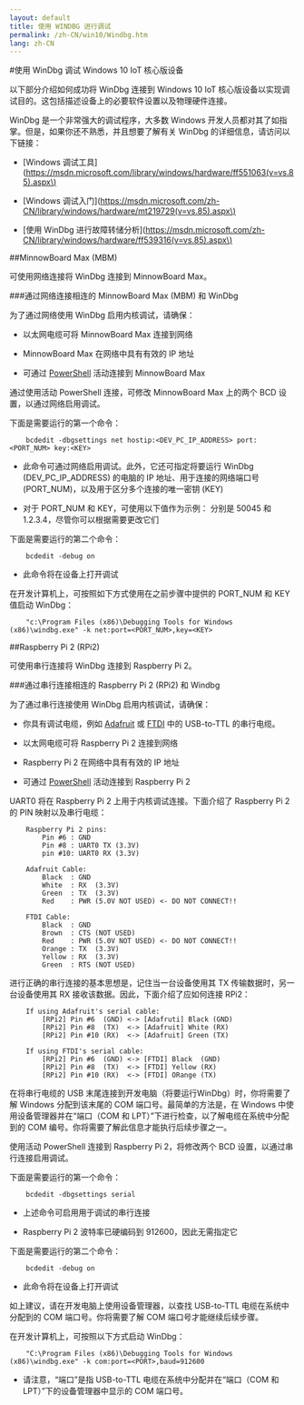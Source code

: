 ```yaml
---
layout: default
title: 使用 WINDBG 进行调试
permalink: /zh-CN/win10/Windbg.htm
lang: zh-CN
---
```


#使用 WinDbg 调试 Windows 10 IoT 核心版设备

以下部分介绍如何成功将 WinDbg 连接到 Windows 10 IoT 核心版设备以实现调试目的。这包括描述设备上的必要软件设置以及物理硬件连接。

WinDbg 是一个非常强大的调试程序，大多数 Windows 开发人员都对其了如指掌。但是，如果你还不熟悉，并且想要了解有关 WinDbg 的详细信息，请访问以下链接：

* \[Windows 调试工具\]\(https://msdn.microsoft.com/library/windows/hardware/ff551063(v=vs.85).aspx\) 

* \[Windows 调试入门\]\(https://msdn.microsoft.com/zh-CN/library/windows/hardware/mt219729(v=vs.85).aspx\)

* \[使用 WinDbg 进行故障转储分析\]\(https://msdn.microsoft.com/zh-CN/library/windows/hardware/ff539316(v=vs.85).aspx\)


##MinnowBoard Max \(MBM\) 

可使用网络连接将 WinDbg 连接到 MinnowBoard Max。

###通过网络连接相连的 MinnowBoard Max \(MBM\) 和 WinDbg

为了通过网络使用 WinDbg 启用内核调试，请确保：

* 以太网电缆可将 MinnowBoard Max 连接到网络 

* MinnowBoard Max 在网络中具有有效的 IP 地址

* 可通过 [PowerShell]({{site.baseurl}}/{{page.lang}}/win10/samples/PowerShell.htm) 活动连接到 MinnowBoard Max

通过使用活动 PowerShell 连接，可修改 MinnowBoard Max 上的两个 BCD 设置，以通过网络启用调试。

下面是需要运行的第一个命令：
	
        bcdedit -dbgsettings net hostip:<DEV_PC_IP_ADDRESS> port:<PORT_NUM> key:<KEY> 

* 此命令可通过网络启用调试。此外，它还可指定将要运行 WinDbg \(DEV\_PC\_IP\_ADDRESS\) 的电脑的 IP 地址、用于连接的网络端口号 \(PORT\_NUM\)，以及用于区分多个连接的唯一密钥 \(KEY\) 

* 对于 PORT\_NUM 和 KEY，可使用以下值作为示例： 分别是 50045 和 1.2.3.4，尽管你可以根据需要更改它们

下面是需要运行的第二个命令：

        bcdedit -debug on

* 此命令将在设备上打开调试 

在开发计算机上，可按照如下方式使用在之前步骤中提供的 PORT\_NUM 和 KEY 值启动 WinDbg：

        "c:\Program Files (x86)\Debugging Tools for Windows (x86)\windbg.exe" -k net:port=<PORT_NUM>,key=<KEY>

##Raspberry Pi 2 \(RPi2\) 

可使用串行连接将 WinDbg 连接到 Raspberry Pi 2。

###通过串行连接相连的 Raspberry Pi 2 \(RPi2\) 和 Windbg

为了通过串行连接使用 WinDbg 启用内核调试，请确保：

* 你具有调试电缆，例如 [Adafruit](https://www.adafruit.com/product/954) 或 [FTDI](http://shop.clickandbuild.com/cnb/shop/ftdichip?productID=53&op=catalogue-product_info-null&prodCategoryID=105) 中的 USB-to-TTL 的串行电缆。 

* 以太网电缆可将 Raspberry Pi 2 连接到网络

* Raspberry Pi 2 在网络中具有有效的 IP 地址

* 可通过 [PowerShell]({{site.baseurl}}/{{page.lang}}/win10/samples/PowerShell.htm) 活动连接到 Raspberry Pi 2

UART0 将在 Raspberry Pi 2 上用于内核调试连接。下面介绍了 Raspberry Pi 2 的 PIN 映射以及串行电缆：

		Raspberry Pi 2 pins:
			Pin #6 : GND
			Pin #8 : UART0 TX (3.3V)
			pin #10: UART0 RX (3.3V)

		Adafruit Cable:
			Black  : GND
			White  : RX  (3.3V)
			Green  : TX  (3.3V)
			Red    : PWR (5.0V NOT USED) <- DO NOT CONNECT!!
		
		FTDI Cable:
			Black  : GND
			Brown  : CTS (NOT USED)
			Red    : PWR (5.0V NOT USED) <- DO NOT CONNECT!!
			Orange : TX  (3.3V)
			Yellow : RX  (3.3V)
			Green  : RTS (NOT USED)

进行正确的串行连接的基本思想是，记住当一台设备使用其 TX 传输数据时，另一台设备使用其 RX 接收该数据。因此，下面介绍了应如何连接 RPi2：

		If using Adafruit's serial cable:
			[RPi2] Pin #6  (GND) <-> [Adafruti] Black (GND)
			[RPi2] Pin #8  (TX)  <-> [Adafruit] White (RX) 
			[RPi2] Pin #10 (RX)  <-> [Adafruit] Green (TX)
		
		If using FTDI's serial cable:
			[RPi2] Pin #6  (GND) <-> [FTDI] Black  (GND)
			[RPi2] Pin #8  (TX)  <-> [FTDI] Yellow (RX) 
			[RPi2] Pin #10 (RX)  <-> [FTDI] ORange (TX)

在将串行电缆的 USB 末尾连接到开发电脑（将要运行WinDbg）时，你将需要了解 Windows 分配到该末尾的 COM 端口号。最简单的方法是，在 Windows 中使用设备管理器并在“端口（COM 和 LPT）”下进行检查，以了解电缆在系统中分配到的 COM 编号。你将需要了解此信息才能执行后续步骤之一。

使用活动 PowerShell 连接到 Raspberry Pi 2，将修改两个 BCD 设置，以通过串行连接启用调试。

下面是需要运行的第一个命令：
	
        bcdedit -dbgsettings serial 

* 上述命令可启用用于调试的串行连接

* Raspberry Pi 2 波特率已硬编码到 912600，因此无需指定它

下面是需要运行的第二个命令：

        bcdedit -debug on

* 此命令将在设备上打开调试 

如上建议，请在开发电脑上使用设备管理器，以查找 USB-to-TTL 电缆在系统中分配到的 COM 端口号。你将需要了解 COM 端口号才能继续后续步骤。

在开发计算机上，可按照以下方式启动 WinDbg：

        "C:\Program Files (x86)\Debugging Tools for Windows (x86)\windbg.exe" -k com:port=<PORT>,baud=912600

* 请注意，“端口”是指 USB-to-TTL 电缆在系统中分配并在“端口（COM 和 LPT）”下的设备管理器中显示的 COM 端口号。
